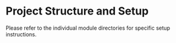 # Project Structure and Setup

Please refer to the individual module directories for specific setup instructions.